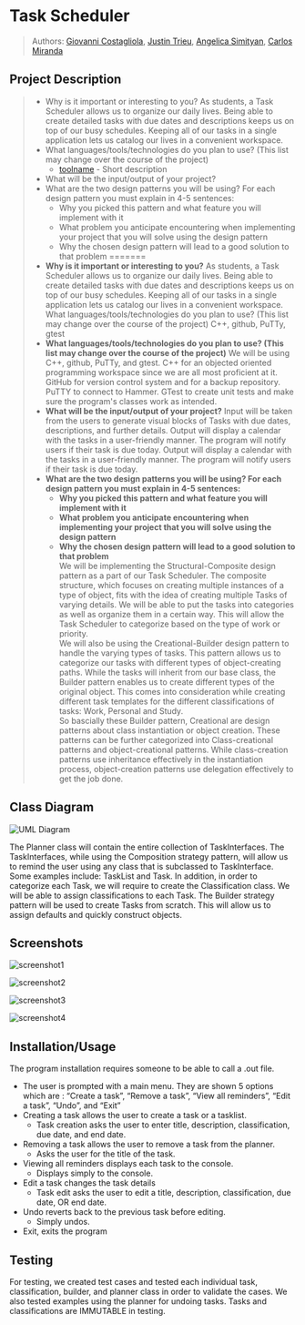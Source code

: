 
# Task Scheduler
 
 > Authors: [Giovanni Costagliola](https://github.com/gcost003), [Justin Trieu](https://github.com/jtrieu48), [Angelica Simityan](https://github.com/AngelicaSimityan), [Carlos Miranda ](https://github.com/kotooriiii)
 

## Project Description
 > * Why is it important or interesting to you?
As students, a Task Scheduler allows us to organize our daily lives. Being able to create detailed tasks with due dates and descriptions keeps us on top of our busy schedules. Keeping all of our tasks in a single application lets us catalog our lives in a convenient workspace.
 > * What languages/tools/technologies do you plan to use? (This list may change over the course of the project)
 >   * [toolname](link) - Short description
 > * What will be the input/output of your project?
 > * What are the two design patterns you will be using? For each design pattern you must explain in 4-5 sentences:
 >   * Why you picked this pattern and what feature you will implement with it
 >   * What problem you anticipate encountering when implementing your project that you will solve using the design pattern
 >   * Why the chosen design pattern will lead to a good solution to that problem
=======
 > * **Why is it important or interesting to you?**
> As students, a Task Scheduler allows us to organize our daily lives. Being able to create detailed tasks with due dates and descriptions keeps us on top of our busy schedules. Keeping all of our tasks in a single application lets us catalog our lives in a convenient workspace.
What languages/tools/technologies do you plan to use? (This list may change over the course of the project)
C++, github, PuTTy, gtest
 > * **What languages/tools/technologies do you plan to use? (This list may change over the course of the project)**
 > We will be using C++, github, PuTTy, and gtest. C++ for an objected oriented programming workspace since we are all most proficient at it. GitHub for version control system and for a backup repository. PuTTY to connect to Hammer. GTest to create unit tests and make sure the program's classes work as intended.
 > * **What will be the input/output of your project?**
 > Input will be taken from the users to generate visual blocks of Tasks with due dates, descriptions, and further details. Output will display a calendar with the tasks in a user-friendly manner. The program will notify users if their task is due today.
 >Output will display a calendar with the tasks in a user-friendly manner. The program will notify users if their task is due today.
 > * **What are the two design patterns you will be using? For each design pattern you must explain in 4-5 sentences:**
 >   * **Why you picked this pattern and what feature you will implement with it**
 >   * **What problem you anticipate encountering when implementing your project that you will solve using the design pattern**
 >   * **Why the chosen design pattern will lead to a good solution to that problem** <br>
 > We will be implementing the Structural-Composite design pattern as a part of our Task Scheduler. The composite structure, which focuses on creating multiple instances of a type of object, fits with the idea of creating multiple Tasks of varying details. We will be able to put the tasks into categories as well as organize them in a certain way. This will allow the Task Scheduler to categorize based on the type of work or priority. <br>
> We will also be using the Creational-Builder design pattern to handle the varying types of tasks. This pattern allows us to categorize our tasks with different types of object-creating paths. While the tasks will inherit from our base class, the Builder pattern enables us to create different types of the original object. This comes into consideration while creating different task templates for the different classifications of tasks: Work, Personal and Study. <br>
> So bascially these Builder pattern, Creational are design patterns about class instantiation or object creation. These patterns can be further categorized into Class-creational patterns and object-creational patterns. While class-creation patterns use inheritance effectively in the instantiation process, object-creation patterns use delegation effectively to get the job done.


## Class Diagram
 
 ![UML Diagram](https://github.com/cs100/final-project-cmira039-gcost003-jtrie002-asimi003/blob/master/resources/UMLDiagram.png)
 
 The Planner class will contain the entire collection of TaskInterfaces. The TaskInterfaces, while using the Composition strategy pattern, will allow us to remind the user using any class that is subclassed to TaskInterface. Some examples include: TaskList and Task. In addition, in order to categorize each Task, we will require to create the Classification class. We will be able to assign classifications to each Task. The Builder strategy pattern will be used to create Tasks from scratch. This will allow us to assign defaults and quickly construct objects.


## Screenshots
![screenshot1](https://github.com/cs100/final-project-cmira039-gcost003-jtrie002-asimi003/blob/master/resources/CS100_Screenshot1.png)

![screenshot2](https://github.com/cs100/final-project-cmira039-gcost003-jtrie002-asimi003/blob/master/resources/CS100_Screenshot2.png)

![screenshot3](https://github.com/cs100/final-project-cmira039-gcost003-jtrie002-asimi003/blob/master/resources/CS100_Screenshot3.png)

![screenshot4](https://github.com/cs100/final-project-cmira039-gcost003-jtrie002-asimi003/blob/master/resources/CS100_Screenshot4.png)

## Installation/Usage
The program installation requires someone to be able to call a .out file.

- The user is prompted with a main menu. They are shown 5 options which are : “Create a task”, “Remove a task”, “View all reminders”, “Edit a task”, “Undo”, and “Exit”
- Creating a task allows the user to create a task or a tasklist.
  - Task creation asks the user to enter title, description, classification, due date, and end date.
- Removing a task allows the user to remove a task from the planner.
  - Asks the user for the title of the task.
- Viewing all reminders displays each task to the console.
  - Displays simply to the console.
- Edit a task changes the task details
  - Task edit asks the user to edit a title, description, classification, due date, OR end date.
- Undo reverts back to the previous task before editing.
  - Simply undos.
- Exit, exits the program

## Testing
For testing, we created test cases and tested each individual task, classification, builder, and planner class in order to validate the cases. We also tested examples using the planner for undoing tasks.
Tasks and classifications are IMMUTABLE in testing.
